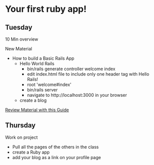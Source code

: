 # Your first ruby app!

## Tuesday
10 Min overview

New Material
- How to build a Basic Rails App
  - Hello World Rails
    - bin/rails generate controller welcome index
    - edit index.html file to include only one header tag with Hello Rails!
    - root 'welcome#index'
    - bin/rails server 
    - navigate to http://localhost:3000 in your browser
  - create a blog

[Review Material with this Guide](http://guides.rubyonrails.org/getting_started.html)


## Thursday

Work on project
- Pull all the pages of the others in the class
- create a Ruby app 
- add your blog as a link on your profile page
